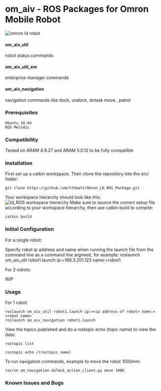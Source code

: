# om_aiv - ROS Packages for Omron Mobile Robot

![omron ld robot](https://d2t1xqejof9utc.cloudfront.net/screenshots/pics/440c4d03c225fbe74adf238d73ed8f00/large.png "omron ld robot")

#### om_aiv_util
robot status commands 

#### om_aiv_util_em
enterprise manager commands 

#### om_aiv_navigation
navigation commands like dock, undock, dotask move , patrol



### Prerequisites
```
Ubuntu 18.04
ROS Melodic 
```
### Compatibility

Tested on ARAM 4.9.27 and ARAM 5.0.12 to be fully compatible

### Installation

First set up a catkin workspace.
Then clone the repository into the src/ folder:
```
git clone https://github.com/tthmatt/Omron_LD_ROS_Package.git
```
Your workspace hierarchy should look like this:
![ld_ROS workspace hierarchy](https://user-images.githubusercontent.com/8951670/69391247-2c77b500-0d0d-11ea-86ba-6e29d512abf4.png)
Make sure to source the correct setup file according to your workspace hierarchy, then use catkin build to compile:
```
catkin build
```
### Initial Configuration
For a single robot:

Specify robot ip address and name when running the launch file from the command line as a command line argment, for example:
roslaunch om_aiv_util robot1.launch ip:=168.3.201.123 name:=robot1

For 2 robots:

WIP

### Usage
For 1 robot:
```
roslaunch om_aiv_util robot1.launch ip:=<ip address of robot> name:=<robot name>
roslaunch om_aiv_navigation robot1.launch
```

View the topics published and do a rostopic echo (topic name) to view the data:
```
rostopic list
```
```
rostopic echo /(rostopic name)
```

To run navigation commands, example to move the robot 1000mm:
```
rosrun om_navigation doTask_action_client.py move 1000
```
### Known Issues and Bugs
